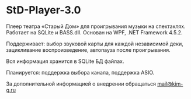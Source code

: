 # StD-Player-3.0
Плеер театра «Старый Дом» для проигрывания музыки на спектаклях.
Работает на SQLite и BASS.dll.
Основан на WPF, .NET Framework 4.5.2.

Поддерживает: выбор звуковой карты для каждой независимой деки, зацикливание воспроизведение, автопауза после проигрывания.

Вся информация хранится в SQLite БД файлах.

Планируется: поддержка выбора канала, поддержка ASIO.

За дополнительной информацией о внедрении обращаться mail@kim-g.ru
